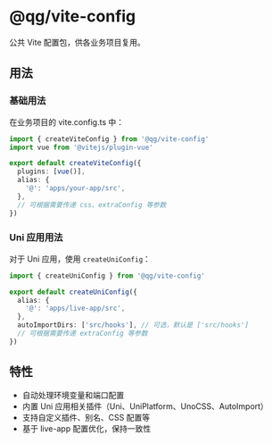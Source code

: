 # @qg/vite-config

公共 Vite 配置包，供各业务项目复用。

## 用法

### 基础用法

在业务项目的 vite.config.ts 中：

```ts
import { createViteConfig } from '@qg/vite-config'
import vue from '@vitejs/plugin-vue'

export default createViteConfig({
  plugins: [vue()],
  alias: {
    '@': 'apps/your-app/src',
  },
  // 可根据需要传递 css、extraConfig 等参数
})
```

### Uni 应用用法

对于 Uni 应用，使用 `createUniConfig`：

```ts
import { createUniConfig } from '@qg/vite-config'

export default createUniConfig({
  alias: {
    '@': 'apps/live-app/src',
  },
  autoImportDirs: ['src/hooks'], // 可选，默认是 ['src/hooks']
  // 可根据需要传递 extraConfig 等参数
})
```

## 特性

- 自动处理环境变量和端口配置
- 内置 Uni 应用相关插件（Uni、UniPlatform、UnoCSS、AutoImport）
- 支持自定义插件、别名、CSS 配置等
- 基于 live-app 配置优化，保持一致性
